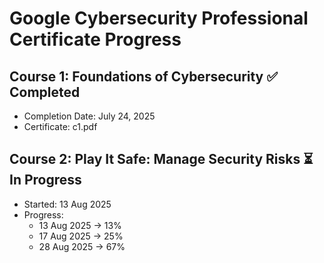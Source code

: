 # Google Cybersecurity Professional Certificate Progress

## Course 1: Foundations of Cybersecurity ✅ Completed
- Completion Date: July 24, 2025
- Certificate: c1.pdf
  
## Course 2: Play It Safe: Manage Security Risks ⏳ In Progress
- Started: 13 Aug 2025
- Progress:
  - 13 Aug 2025 → 13%
  - 17 Aug 2025 → 25%
  - 28 Aug 2025 → 67%

